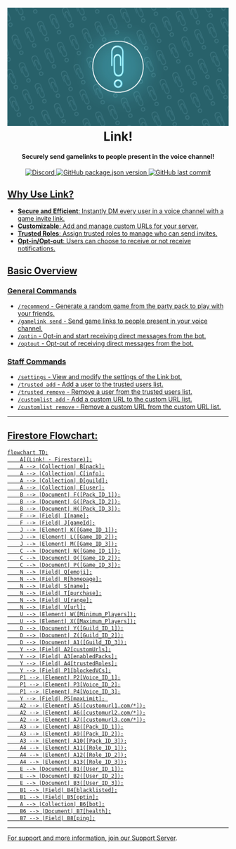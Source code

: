 <h1 align="center">
  <br>
  <a href="https://github.com/aumanshkaushal/link"><img src="https://github.com/aumanshkaushal/link/blob/main/assets/readme_link.jpg?raw=true" alt="Link! Discord Bot"></a>
  <br>
  Link!
  <br>
</h1>


<h4 align="center">Securely send gamelinks to people present in the voice channel!</h4>

<p align="center">
  <a href="https://discord.gg/f85T9H7Wqn">
  <img alt="Discord" src="https://img.shields.io/discord/1291481095086538824?style=flat&logo=discord&logoColor=%23ffffff&logoSize=auto&label=Discord%20Support%20Server&color=%23ffffff">

  </a>
  <a href="https://github.com/aumanshkaushal/link">
  <img alt="GitHub package.json version" src="https://img.shields.io/github/package-json/v/aumanshkaushal/link?style=flat&color=ffffff">

  </a>
  <a href="https://github.com/aumanshkaushal/link">
  <img alt="GitHub last commit" src="https://img.shields.io/github/last-commit/aumanshkaushal/link?color=ffffff">
</p>

## Why Use Link?

- **Secure and Efficient**: Instantly DM every user in a voice channel with a game invite link.
- **Customizable**: Add and manage custom URLs for your server.
- **Trusted Roles**: Assign trusted roles to manage who can send invites.
- **Opt-in/Opt-out**: Users can choose to receive or not receive notifications.

## Basic Overview

### General Commands
- `/recommend` - Generate a random game from the party pack to play with your friends.
- `/gamelink send` - Send game links to people present in your voice channel.
- `/optin` - Opt-in and start receiving direct messages from the bot.
- `/optout` - Opt-out of receiving direct messages from the bot.

### Staff Commands
- `/settings` - View and modify the settings of the Link bot.
- `/trusted add` - Add a user to the trusted users list.
- `/trusted remove` - Remove a user from the trusted users list.
- `/customlist add` - Add a custom URL to the custom URL list.
- `/customlist remove` - Remove a custom URL from the custom URL list.

---

## Firestore Flowchart:

```mermaid
flowchart TD;
    A[(Link! - Firestore)];
    A --> |Collection| B[pack];
    A --> |Collection| C[info];
    A --> |Collection| D[guild];
    A --> |Collection| E[user];
    B --> |Document| F([Pack_ID_1]);
    B --> |Document| G([Pack_ID_2]);
    B --> |Document| H([Pack_ID_3]);
    F --> |Field| I[name];
    F --> |Field| J[gameId];
    J --> |Element| K([Game_ID_1]);
    J --> |Element| L([Game_ID_2]);
    J --> |Element| M([Game_ID_3]);
    C --> |Document| N([Game_ID_1]);
    C --> |Document| O([Game_ID_2]);
    C --> |Document| P([Game_ID_3]);
    N --> |Field| Q[emoji];
    N --> |Field| R[homepage];
    N --> |Field| S[name];
    N --> |Field| T[purchase];
    N --> |Field| U[range];
    N --> |Field| V[url];
    U --> |Element| W([Minimum_Players]);
    U --> |Element| X([Maximum_Players]);
    D --> |Document| Y([Guild_ID_1]);
    D --> |Document| Z([Guild_ID_2]);
    D --> |Document| A1([Guild_ID_3]);
    Y --> |Field| A2[customUrls];
    Y --> |Field| A3[enabledPacks];
    Y --> |Field| A4[trustedRoles];
    Y --> |Field| P1[blockedVCs];
    P1 --> |Element| P2[Voice_ID_1];
    P1 --> |Element| P3[Voice_ID_2];
    P1 --> |Element| P4[Voice_ID_3];
    Y --> |Field| P5[maxLimit]; 
    A2 --> |Element| A5([customurl1.com/*]);
    A2 --> |Element| A6([customurl2.com/*]);
    A2 --> |Element| A7([customurl3.com/*]);
    A3 --> |Element| A8([Pack_ID_1]);
    A3 --> |Element| A9([Pack_ID_2]);
    A3 --> |Element| A10([Pack_ID_3]);
    A4 --> |Element| A11([Role_ID_1]);
    A4 --> |Element| A12([Role_ID_2]);
    A4 --> |Element| A13([Role_ID_3]);
    E --> |Document| B1([User_ID_1]);
    E --> |Document| B2([User_ID_2]);
    E --> |Document| B3([User_ID_3]);
    B1 --> |Field| B4[blacklisted];
    B1 --> |Field| B5[optin];
    A --> |Collection| B6[bot];
    B6 --> |Document| B7[health];
    B7 --> |Field| B8[ping];
```

---
For support and more information, join our [Support Server](https://discord.gg/f85T9H7Wqn).